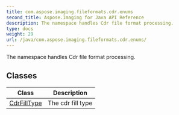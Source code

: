```yaml
---
title: com.aspose.imaging.fileformats.cdr.enums
second_title: Aspose.Imaging for Java API Reference
description: The namespace handles Cdr file format processing.
type: docs
weight: 29
url: /java/com.aspose.imaging.fileformats.cdr.enums/
---
```


The namespace handles Cdr file format processing.


## Classes

| Class | Description |
| --- | --- |
| [CdrFillType](../com.aspose.imaging.fileformats.cdr.enums/cdrfilltype) | The cdr fill type |
